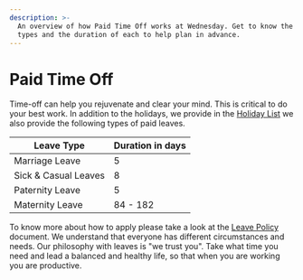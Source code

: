```yaml
---
description: >-
  An overview of how Paid Time Off works at Wednesday. Get to know the leave
  types and the duration of each to help plan in advance.
---
```


# Paid Time Off

Time-off can help you rejuvenate and clear your mind. This is critical to do your best work. In addition to the holidays, we provide in the [Holiday List](holiday-list.md) we also provide the following types of paid leaves.

| **Leave Type**       | **Duration in days** |
| -------------------- | -------------------- |
| Marriage Leave       | 5                    |
| Sick & Casual Leaves | 8                    |
| Paternity Leave      | 5                    |
| Maternity Leave      | 84 - 182             |

To know more about how to apply please take a look at the [Leave Policy ](../how-we-work/leave-policy.md)document. We understand that everyone has different circumstances and needs. Our philosophy with leaves is "we trust you". Take what time you need and lead a balanced and healthy life, so that when you are working you are productive.
